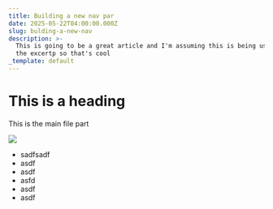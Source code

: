 ```yaml
---
title: Building a new nav par
date: 2025-05-22T04:00:00.000Z
slug: bulding-a-new-nav
description: >-
  This is going to be a great article and I'm assuming this is being used for
  the excertp so that's cool
_template: default
---
```


# This is a heading

This is the main file part

![](/uploads/1934823-e1540532501723.jpg)

* sadfsadf
* asdf
* asdf
* asfd
* asdf
* asdf
